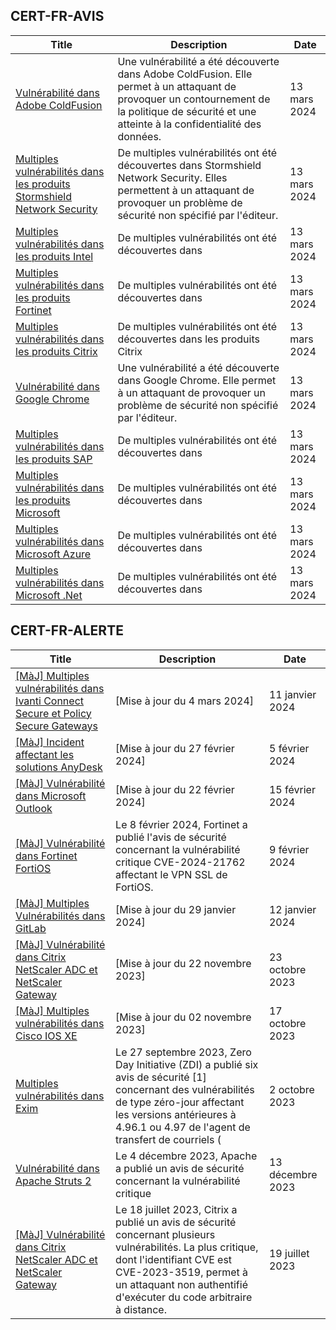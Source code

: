 
## CERT-FR-AVIS
|Title|Description|Date|
|---|---|---|
| [Vulnérabilité dans Adobe ColdFusion](https://www.cert.ssi.gouv.fr/avis/CERTFR-2024-AVI-0215/) | Une vulnérabilité a été découverte dans Adobe ColdFusion. Elle permet à un attaquant de provoquer un contournement de la politique de sécurité et une atteinte à la confidentialité des données. | 13 mars 2024 |
| [Multiples vulnérabilités dans les produits Stormshield Network Security](https://www.cert.ssi.gouv.fr/avis/CERTFR-2024-AVI-0214/) | De multiples vulnérabilités ont été découvertes dans Stormshield Network Security. Elles permettent à un attaquant de provoquer un problème de sécurité non spécifié par l'éditeur. | 13 mars 2024 |
| [Multiples vulnérabilités dans les produits Intel](https://www.cert.ssi.gouv.fr/avis/CERTFR-2024-AVI-0213/) | De multiples vulnérabilités ont été découvertes dans  | 13 mars 2024 |
| [Multiples vulnérabilités dans les produits Fortinet](https://www.cert.ssi.gouv.fr/avis/CERTFR-2024-AVI-0212/) | De multiples vulnérabilités ont été découvertes dans  | 13 mars 2024 |
| [Multiples vulnérabilités dans les produits Citrix](https://www.cert.ssi.gouv.fr/avis/CERTFR-2024-AVI-0211/) | De multiples vulnérabilités ont été découvertes dans les produits Citrix | 13 mars 2024 |
| [Vulnérabilité dans Google Chrome](https://www.cert.ssi.gouv.fr/avis/CERTFR-2024-AVI-0210/) | Une vulnérabilité a été découverte dans Google Chrome. Elle permet à un attaquant de provoquer un problème de sécurité non spécifié par l'éditeur. | 13 mars 2024 |
| [Multiples vulnérabilités dans les produits SAP](https://www.cert.ssi.gouv.fr/avis/CERTFR-2024-AVI-0209/) | De multiples vulnérabilités ont été découvertes dans  | 13 mars 2024 |
| [Multiples vulnérabilités dans les produits Microsoft](https://www.cert.ssi.gouv.fr/avis/CERTFR-2024-AVI-0208/) | De multiples vulnérabilités ont été découvertes dans  | 13 mars 2024 |
| [Multiples vulnérabilités dans Microsoft Azure](https://www.cert.ssi.gouv.fr/avis/CERTFR-2024-AVI-0207/) | De multiples vulnérabilités ont été découvertes dans  | 13 mars 2024 |
| [Multiples vulnérabilités dans Microsoft .Net](https://www.cert.ssi.gouv.fr/avis/CERTFR-2024-AVI-0206/) | De multiples vulnérabilités ont été découvertes dans  | 13 mars 2024 |
## CERT-FR-ALERTE
|Title|Description|Date|
|---|---|---|
| [[MàJ] Multiples vulnérabilités dans Ivanti Connect Secure et Policy Secure Gateways](https://www.cert.ssi.gouv.fr/alerte/CERTFR-2024-ALE-001/) | [Mise à jour du 4 mars 2024] | 11 janvier 2024 |
| [[MàJ] Incident affectant les solutions AnyDesk](https://www.cert.ssi.gouv.fr/alerte/CERTFR-2024-ALE-003/) | [Mise à jour du 27 février 2024]  | 5 février 2024 |
| [[MàJ] Vulnérabilité dans Microsoft Outlook](https://www.cert.ssi.gouv.fr/alerte/CERTFR-2024-ALE-005/) | [Mise à jour du 22 février 2024]  | 15 février 2024 |
| [[MàJ] Vulnérabilité dans Fortinet FortiOS](https://www.cert.ssi.gouv.fr/alerte/CERTFR-2024-ALE-004/) | Le 8 février 2024, Fortinet a publié l'avis de sécurité concernant la vulnérabilité critique CVE-2024-21762 affectant le VPN SSL de FortiOS. | 9 février 2024 |
| [[MàJ] Multiples Vulnérabilités dans GitLab](https://www.cert.ssi.gouv.fr/alerte/CERTFR-2024-ALE-002/) | [Mise à jour du 29 janvier 2024]  | 12 janvier 2024 |
| [[MàJ] Vulnérabilité dans Citrix NetScaler ADC et NetScaler Gateway](https://www.cert.ssi.gouv.fr/alerte/CERTFR-2023-ALE-012/) | [Mise à jour du 22 novembre 2023] | 23 octobre 2023 |
| [[MàJ] Multiples vulnérabilités dans Cisco IOS XE](https://www.cert.ssi.gouv.fr/alerte/CERTFR-2023-ALE-011/) | [Mise à jour du 02 novembre 2023] | 17 octobre 2023 |
| [Multiples vulnérabilités dans Exim](https://www.cert.ssi.gouv.fr/alerte/CERTFR-2023-ALE-010/) | Le 27 septembre 2023, Zero Day Initiative (ZDI) a publié six avis de sécurité [1] concernant des vulnérabilités de type zéro-jour affectant les versions antérieures à 4.96.1 ou 4.97 de l'agent de transfert de courriels ( | 2 octobre 2023 |
| [Vulnérabilité dans Apache Struts 2](https://www.cert.ssi.gouv.fr/alerte/CERTFR-2023-ALE-013/) | Le 4 décembre 2023, Apache a publié un avis de sécurité concernant la vulnérabilité critique  | 13 décembre 2023 |
| [[MàJ] Vulnérabilité dans Citrix NetScaler ADC et NetScaler Gateway](https://www.cert.ssi.gouv.fr/alerte/CERTFR-2023-ALE-008/) | Le 18 juillet 2023, Citrix a publié un avis de sécurité concernant plusieurs vulnérabilités. La plus critique, dont l'identifiant CVE est CVE-2023-3519, permet à un attaquant non authentifié d'exécuter du code arbitraire à distance. | 19 juillet 2023 |
